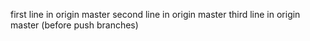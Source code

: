 first line in origin master
second line in origin master
third line in origin master (before push branches)
